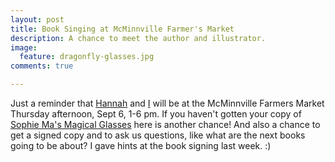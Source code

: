 ```yaml
---
layout: post
title: Book Singing at McMinnville Farmer's Market
description: A chance to meet the author and illustrator.
image:
  feature: dragonfly-glasses.jpg
comments: true 

---
```


Just a reminder that [Hannah](/hannah-patty/illustrator/) and [I](/inga-gelford/author/) will be at the McMinnville Farmers Market Thursday afternoon, Sept 6, 1-6 pm. If you haven't gotten your copy of [Sophie Ma's Magical Glasses](/book/sophie-mas-magical-glasses/) here is another chance! And also a chance to get a signed copy and to ask us questions, like what are the next books going to be about? I gave hints at the book signing last week. :)